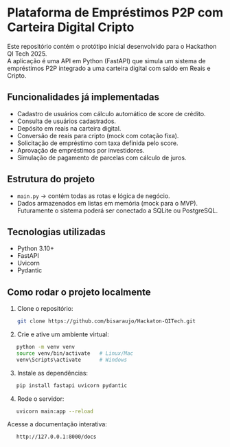 # Plataforma de Empréstimos P2P com Carteira Digital Cripto

Este repositório contém o protótipo inicial desenvolvido para o Hackathon QI Tech 2025.  
A aplicação é uma API em Python (FastAPI) que simula um sistema de empréstimos P2P integrado a uma carteira digital com saldo em Reais e Cripto.

## Funcionalidades já implementadas
- Cadastro de usuários com cálculo automático de score de crédito.
- Consulta de usuários cadastrados.
- Depósito em reais na carteira digital.
- Conversão de reais para cripto (mock com cotação fixa).
- Solicitação de empréstimo com taxa definida pelo score.
- Aprovação de empréstimos por investidores.
- Simulação de pagamento de parcelas com cálculo de juros.

## Estrutura do projeto
- `main.py` → contém todas as rotas e lógica de negócio.
- Dados armazenados em listas em memória (mock para o MVP).  
  Futuramente o sistema poderá ser conectado a SQLite ou PostgreSQL.

## Tecnologias utilizadas
- Python 3.10+  
- FastAPI  
- Uvicorn  
- Pydantic  

## Como rodar o projeto localmente

1. Clone o repositório:
   ```bash
   git clone https://github.com/bisaraujo/Hackaton-QITech.git

2. Crie e ative um ambiente virtual:
```bash
   python -m venv venv
   source venv/bin/activate   # Linux/Mac
   venv\Scripts\activate      # Windows
```
3. Instale as dependências:
```bash
   pip install fastapi uvicorn pydantic

```
4. Rode o servidor:
```bash
   uvicorn main:app --reload

```
Acesse a documentação interativa:
```bash
   http://127.0.0.1:8000/docs
